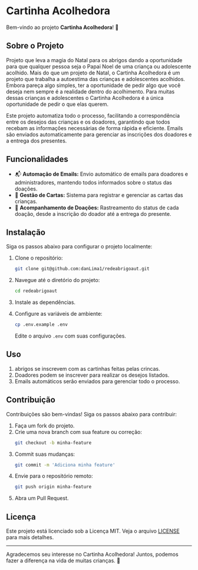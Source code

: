 # Cartinha Acolhedora

Bem-vindo ao projeto **Cartinha Acolhedora**! 🌟

## Sobre o Projeto

Projeto que leva a magia do Natal para os abrigos dando a oportunidade para que qualquer pessoa seja o Papai Noel de uma criança ou adolescente acolhido. Mais do que um projeto de Natal, o Cartinha Acolhedora é um projeto que trabalha a autoestima das crianças e adolescentes acolhidos. Embora pareça algo simples, ter a oportunidade de pedir algo que você deseja nem sempre é a realidade dentro do acolhimento. Para muitas dessas crianças e adolescentes o Cartinha Acolhedora é a única oportunidade de pedir o que elas querem.


Este projeto automatiza todo o processo, facilitando a correspondência entre os desejos das crianças e os doadores, garantindo que todos recebam as informações necessárias de forma rápida e eficiente. Emails são enviados automaticamente para gerenciar as inscrições dos doadores e a entrega dos presentes.

## Funcionalidades

- 📬 **Automação de Emails:** Envio automático de emails para doadores e administradores, mantendo todos informados sobre o status das doações.
- 📝 **Gestão de Cartas:** Sistema para registrar e gerenciar as cartas das crianças.
- 🎁 **Acompanhamento de Doações:** Rastreamento do status de cada doação, desde a inscrição do doador até a entrega do presente.

## Instalação

Siga os passos abaixo para configurar o projeto localmente:

1. Clone o repositório:
    ```bash
    git clone git@github.com:danLima1/redeabrigoaut.git
    ```
2. Navegue até o diretório do projeto:
    ```bash
    cd redeabrigoaut
    ```
3. Instale as dependências.

4. Configure as variáveis de ambiente:
    ```bash
    cp .env.example .env
    ```
    Edite o arquivo `.env` com suas configurações.
## Uso

1. abrigos se inscrevem com as cartinhas feitas pelas crincas.
2. Doadores podem se inscrever para realizar os desejos listados.
3. Emails automáticos serão enviados para gerenciar todo o processo.

## Contribuição

Contribuições são bem-vindas! Siga os passos abaixo para contribuir:

1. Faça um fork do projeto.
2. Crie uma nova branch com sua feature ou correção:
    ```bash
    git checkout -b minha-feature
    ```
3. Commit suas mudanças:
    ```bash
    git commit -m 'Adiciona minha feature'
    ```
4. Envie para o repositório remoto:
    ```bash
    git push origin minha-feature
    ```
5. Abra um Pull Request.

## Licença

Este projeto está licenciado sob a Licença MIT. Veja o arquivo [LICENSE](LICENSE) para mais detalhes.

---

Agradecemos seu interesse no Cartinha Acolhedora! Juntos, podemos fazer a diferença na vida de muitas crianças. 💖
